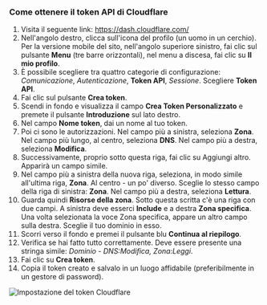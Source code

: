 ### Come ottenere il token API di Cloudflare
1. Visita il seguente link: https://dash.cloudflare.com/
2. Nell'angolo destro, clicca sull'icona del profilo (un uomo in un cerchio). Per la versione mobile del sito, nell'angolo superiore sinistro, fai clic sul pulsante **Menu** (tre barre orizzontali), nel menu a discesa, fai clic su **Il mio profilo**.
3. È possibile scegliere tra quattro categorie di configurazione: *Comunicazione*, *Autenticazione*, **Token API**, *Sessione*. Scegliere **Token API**.
4. Fai clic sul pulsante **Crea token**.
5. Scendi in fondo e visualizza il campo **Crea Token Personalizzato** e premete il pulsante **Introduzione** sul lato destro.
6. Nel campo **Nome token**, dai un nome al tuo token.
7. Poi ci sono le autorizzazioni. Nel campo più a sinistra, seleziona **Zona**. Nel campo più lungo, al centro, seleziona **DNS**. Nel campo più a destra, seleziona **Modifica**. 
8. Successivamente, proprio sotto questa riga, fai clic su Aggiungi altro. Apparirà un campo simile.
9. Nel campo più a sinistra della nuova riga, seleziona, in modo simile all'ultima riga, **Zona**. Al centro - un po' diverso. Sceglie lo stesso campo della riga di sinistra: **Zona**. Nel campo più a destra, seleziona **Lettura**.
10. Guarda quindi **Risorse della zona**. Sotto questa scritta c'è una riga con due campi. A sinistra deve esserci **Include** e a destra **Zona specifica**. Una volta selezionata la voce Zona specifica, appare un altro campo sulla destra. Sceglie il tuo dominio in esso.
11. Scorri verso il fondo e premei il pulsante blu **Continua al riepilogo**.
12. Verifica se hai fatto tutto correttamente. Deve essere presente una stringa simile: *Dominio - DNS:Modifica, Zona:Leggi*.
13. Fai clic su **Crea token**.
14. Copia il token creato e salvalo in un luogo affidabile (preferibilmente in un gestore di password).

![Impostazione del token Cloudflare](resource:assets/images/gifs/CloudFlare.gif)
